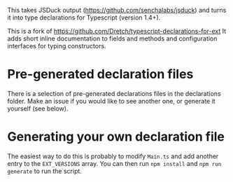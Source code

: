 This takes JSDuck output (https://github.com/senchalabs/jsduck) and turns it into type declarations for Typescript (version 1.4+).

This is a fork of https://github.com/Dretch/typescript-declarations-for-ext
It adds short inline documentation to fields and methods and configuration interfaces for typing constructors.

Pre-generated declaration files
===============================

There is a selection of pre-generated declarations files in the declarations folder. Make an issue if you would like to see another one, or generate it yourself (see below).


Generating your own declaration file
====================================

The easiest way to do this is probably to modify `Main.ts` and add another entry to the `EXT_VERSIONS` array. You can then run `npm install` and `npm run generate` to run the script.
